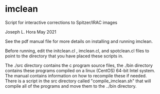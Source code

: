 # imclean
Script for interactive corrections to Spitzer/IRAC images

Joseph L. Hora
May 2021

See the pdf manual file for more details on installing and running imclean.

Before running, edit the initclean.cl , imclean.cl, and spotclean.cl files to
point to the directory that you have placed these scripts in.


The ./src directory contains the c program source files, the ./bin directory
contains these programs compiled on a linux (CentOS) 64-bit Intel system. The
manual contains information on how to recompile these if needed.
There is a script in the src directory called "compile_imclean.sh" that will
compile all of the programs and move them to the ../bin directory.

